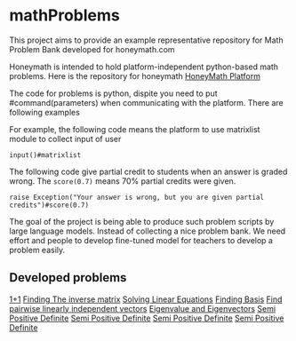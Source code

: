 # mathProblems

This project aims to provide an example representative repository for Math Problem Bank developed for honeymath.com

Honeymath is intended to hold platform-independent python-based math problems. Here is the repository for honeymath [HoneyMath Platform](https:github.com/honeymath/honeyplatform)

The code for problems is python, dispite you need to put #command(parameters) when communicating with the platform. There are following examples

For example, the following code means the platform to use matrixlist module to collect input of user
```
input()#matrixlist
```

The following code give partial credit to students when an answer is graded wrong. The `score(0.7)` means 70% partial credits were given.
```
raise Exception("Your answer is wrong, but you are given partial credits")#score(0.7)
```

The goal of the project is being able to produce such problem scripts by large language models. Instead of collecting a nice problem bank. We need effort and people to develop fine-tuned model for teachers to develop a problem easily.


## Developed problems
[1+1](1+1.py)
[Finding The inverse matrix](findingInverse.py)
[Solving Linear Equations](solveEquations.py)
[Finding Basis](basisEquations.py)
[Find pairwise linearly independent vectors](pairwiseIndependentDependentVectors.py)
[Eigenvalue and Eigenvectors](eigenvalueEigenvector.py)
[Semi Positive Definite](semiPositiveDefinite.py)
[Semi Positive Definite](semiPositiveDefinite_Exercise.py)
[Semi Positive Definite](semiPositiveDefinite_Grading.py)
[Semi Positive Definite](semiPositiveDefinite_Solution.py)
